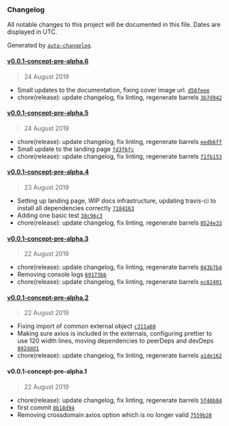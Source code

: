### Changelog

All notable changes to this project will be documented in this file. Dates are displayed in UTC.

Generated by [`auto-changelog`](https://github.com/CookPete/auto-changelog).

#### [v0.0.1-concept-pre-alpha.6](https://github.com/nosachamos/mobx-state-tree-entity/compare/v0.0.1-concept-pre-alpha.6...v0.0.1-concept-pre-alpha.6)

> 24 August 2019

- Small updates to the documentation, fixing cover image url. [`d56feee`](https://github.com/nosachamos/mobx-state-tree-entity/commit/d56feeea32ef3a44e15d5fb0536e11e3fef6f91c)
- chore(release): update changelog, fix linting, regenerate barrels [`3b7d942`](https://github.com/nosachamos/mobx-state-tree-entity/commit/3b7d9424a3e563cfd71ac0c395e8293eb7a6f055)

#### [v0.0.1-concept-pre-alpha.5](https://github.com/nosachamos/mobx-state-tree-entity/compare/v0.0.1-concept-pre-alpha.4...v0.0.1-concept-pre-alpha.5)

> 24 August 2019

- chore(release): update changelog, fix linting, regenerate barrels [`eedb6ff`](https://github.com/nosachamos/mobx-state-tree-entity/commit/eedb6ff95c36c27b89db54350955a84b013d4e29)
- Small update to the landing page [`fd3f6fc`](https://github.com/nosachamos/mobx-state-tree-entity/commit/fd3f6fcb97fe7b09eb753e33185c31c37427275c)
- chore(release): update changelog, fix linting, regenerate barrels [`f1fb153`](https://github.com/nosachamos/mobx-state-tree-entity/commit/f1fb1534399fa98ac166abb4c128cca174aec74c)

#### [v0.0.1-concept-pre-alpha.4](https://github.com/nosachamos/mobx-state-tree-entity/compare/v0.0.1-concept-pre-alpha.3...v0.0.1-concept-pre-alpha.4)

> 23 August 2019

- Setting up landing page, WIP docs infrastructure, updating travis-ci to install all dependencies correctly [`7184163`](https://github.com/nosachamos/mobx-state-tree-entity/commit/7184163d041137a7ba274a567b4d156cff51949a)
- Adding one basic test [`38c96c3`](https://github.com/nosachamos/mobx-state-tree-entity/commit/38c96c31854b042921a11ba572a571e9e5e39aab)
- chore(release): update changelog, fix linting, regenerate barrels [`0524e33`](https://github.com/nosachamos/mobx-state-tree-entity/commit/0524e33aaa5c5527a2ffe902a8a922a4f151cfec)

#### [v0.0.1-concept-pre-alpha.3](https://github.com/nosachamos/mobx-state-tree-entity/compare/v0.0.1-concept-pre-alpha.2...v0.0.1-concept-pre-alpha.3)

> 22 August 2019

- chore(release): update changelog, fix linting, regenerate barrels [`043b7b4`](https://github.com/nosachamos/mobx-state-tree-entity/commit/043b7b42d37f2b3aac93b048dd3d69291a76c954)
- Removing console logs [`69173bb`](https://github.com/nosachamos/mobx-state-tree-entity/commit/69173bb50c763f9ad9bd8ef17507383476c1f8a6)
- chore(release): update changelog, fix linting, regenerate barrels [`ec82401`](https://github.com/nosachamos/mobx-state-tree-entity/commit/ec82401d8b5ab85fe40462e830114bafc36390e3)

#### [v0.0.1-concept-pre-alpha.2](https://github.com/nosachamos/mobx-state-tree-entity/compare/v0.0.1-concept-pre-alpha.1...v0.0.1-concept-pre-alpha.2)

> 22 August 2019

- Fixing import of common external object [`c311a60`](https://github.com/nosachamos/mobx-state-tree-entity/commit/c311a607db9f919ad14aeca5b5b2298d8b2ebb74)
- Making sure axios is included in the externals, configuring prettier to use 120 width lines, moving dependencies to peerDeps and devDeps [`802ddd1`](https://github.com/nosachamos/mobx-state-tree-entity/commit/802ddd152df3121adc7754869c866319547352ef)
- chore(release): update changelog, fix linting, regenerate barrels [`a1de162`](https://github.com/nosachamos/mobx-state-tree-entity/commit/a1de16256f78d0be4f295721b1d32fa91c0ccd5b)

#### v0.0.1-concept-pre-alpha.1

> 22 August 2019

- chore(release): update changelog, fix linting, regenerate barrels [`5f40b84`](https://github.com/nosachamos/mobx-state-tree-entity/commit/5f40b84f2324f8b8fd79d8bda6fe5bbe2b119374)
- first commit [`8b18d94`](https://github.com/nosachamos/mobx-state-tree-entity/commit/8b18d94936b6939c58d44d51bb1e11b322f97e86)
- Removing crossdomain axios option which is no longer valid [`7559b28`](https://github.com/nosachamos/mobx-state-tree-entity/commit/7559b281123a28467a893f5bf0e62c263166ba63)
